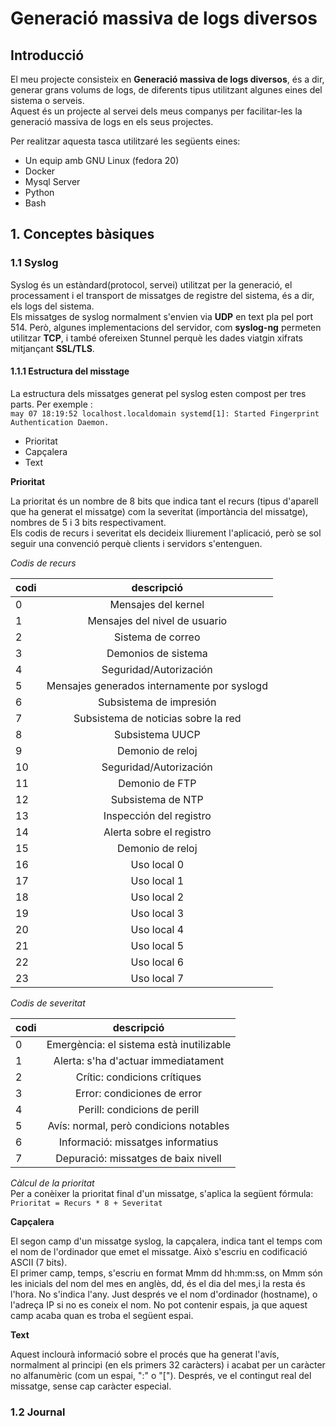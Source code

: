 # Generació massiva de logs diversos 

## Introducció 

El meu projecte consisteix en **Generació massiva de logs diversos**, és a dir, generar grans volums de logs, de diferents tipus utilitzant algunes eines del sistema o serveis.  
Aquest és un projecte al servei dels meus companys per facilitar-les la generació massiva de logs en els seus projectes.  

Per realitzar aquesta tasca utilitzaré les següents eines:  

* Un equip amb GNU Linux (fedora 20)
* Docker 
* Mysql Server
* Python  
* Bash

## 1. Conceptes bàsiques 

### 1.1 Syslog  

Syslog és un estàndard(protocol, servei) utilitzat per la generació, el processament i el transport de missatges de registre del sistema, és a dir, els logs del sistema.  
Els missatges de syslog normalment s'envien via **UDP** en text pla pel port 514. Però, algunes implementacions del servidor, com **syslog-ng** permeten utilitzar **TCP**, i també ofereixen Stunnel perquè les dades viatgin xifrats mitjançant **SSL/TLS**.  

#### 1.1.1 Estructura del misstage   
La estructura dels missatges generat pel syslog esten compost per tres parts. Per exemple :  
`may 07 18:19:52 localhost.localdomain systemd[1]: Started Fingerprint Authentication Daemon.`  

* Prioritat
* Capçalera  
* Text  

**Prioritat**  

La prioritat és un nombre de 8 bits que indica tant el recurs (tipus d'aparell que ha generat el missatge) com la severitat (importància del missatge), nombres de 5 i 3 bits respectivament.  
Els codis de recurs i severitat els decideix lliurement l'aplicació, però se sol seguir una convenció perquè clients i servidors s'entenguen.  

*Codis de recurs*  

| codi  | descripció                         |  
|----|:-------------------------------------------:|  
| 0  | Mensajes del kernel                         | 
| 1  | Mensajes del nivel de usuario               |  
| 2  | Sistema de correo                           |  
| 3  | Demonios de sistema                         |  
| 4  | Seguridad/Autorización                      |  
| 5  | Mensajes generados internamente por syslogd |  
| 6  | Subsistema de impresión                     |  
| 7  | Subsistema de noticias sobre la red         |  
| 8  | Subsistema UUCP                             |  
| 9  | Demonio de reloj                            |  
| 10 | Seguridad/Autorización                      |  
| 11 | Demonio de FTP                              |  
| 12 | Subsistema de NTP                           |  
| 13 | Inspección del registro                     |  
| 14 | Alerta sobre el registro                    |  
| 15 | Demonio de reloj                            |  
| 16 | Uso local 0                                 |  
| 17 | Uso local 1                                 |  
| 18 | Uso local 2                                 |  
| 19 | Uso local 3                                 |  
| 20 | Uso local 4                                 |  
| 21 | Uso local 5                                 |  
| 22 | Uso local 6                                 |  
| 23 | Uso local 7                                 |  

*Codis de severitat* 

| codi | descripció                            |  
|---|:----------------------------------------:|  
| 0 | Emergència: el sistema està inutilizable |  
| 1 | Alerta: s'ha d'actuar immediatament      |  
| 2 | Crític: condicions crítiques             |  
| 3 | Error: condiciones de error              |  
| 4 | Perill: condicions de perill             |  
| 5 | Avís: normal, però condicions notables   |  
| 6 | Informació: missatges informatius        |  
| 7 | Depuració: missatges de baix nivell      |  

*Càlcul de la prioritat*  
Per a conèixer la prioritat final d'un missatge, s'aplica la següent fórmula:  
`Prioritat = Recurs * 8 + Severitat`  
 
**Capçalera**  

El segon camp d'un missatge syslog, la capçalera, indica tant el temps com el nom de l'ordinador que emet el missatge. Això s'escriu en codificació ASCII (7 bits).  
El primer camp, temps, s'escriu en format Mmm dd hh:mm:ss, on Mmm són les inicials del nom del mes en anglès, dd, és el dia del mes,i la resta és l'hora. No s'indica l'any. Just després ve el nom d'ordinador (hostname), o l'adreça IP si no es coneix el nom. No pot contenir espais, ja que aquest camp acaba quan es troba el següent espai.  

**Text**  

Aquest inclourà informació sobre el procés que ha generat l'avís, normalment al principi (en els primers 32 caràcters) i acabat per un caràcter no alfanumèric (com un espai, ":" o "["). Després, ve el contingut real del missatge, sense cap caràcter especial.

### 1.2 Journal  


